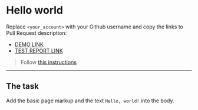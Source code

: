 # Hello world
Replace `<your_account>` with your Github username and copy the links to Pull Request description:
- [DEMO LINK](https://oleksiipustovit.github.io/layout_hello-world/)
- [TEST REPORT LINK](https://oleksiipustovit.github.io/layout_hello-world/report/html_report/)

> Follow [this instructions](https://mate-academy.github.io/layout_task-guideline/#how-to-solve-the-layout-tasks-on-github)
___

## The task
Add the basic page markup and the text `Hello, world!` into the body.
